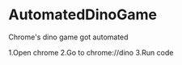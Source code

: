 # AutomatedDinoGame
Chrome's dino game got automated

1.Open chrome 
2.Go to chrome://dino
3.Run code
